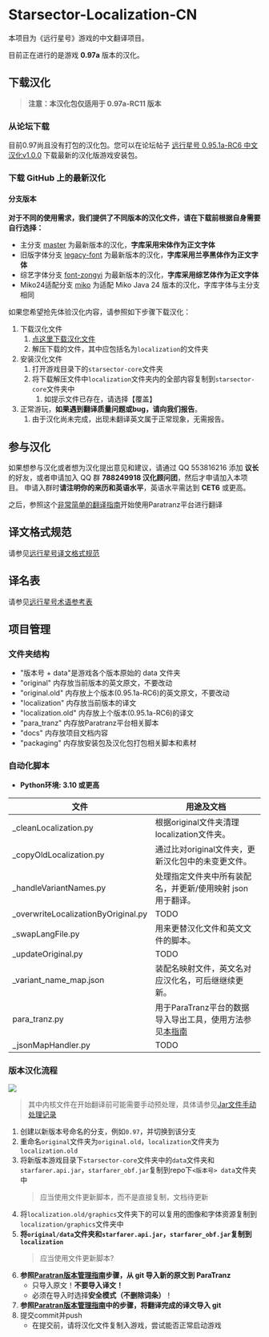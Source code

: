 ﻿# Starsector-Localization-CN

本项目为《远行星号》游戏的中文翻译项目。

目前正在进行的是游戏 **0.97a** 版本的汉化。

## 下载汉化

> **注意：本汉化包仅适用于 0.97a-RC11 版本**

### 从论坛下载

目前0.97尚且没有打包的汉化包。您可以在论坛帖子 [远行星号 0.95.1a-RC6 中文汉化v1.0.0](https://www.fossic.org/thread-3060-1-1.html) 下载最新的汉化版游戏安装包。

### 下载 GitHub 上的最新汉化

#### 分支版本
**对于不同的使用需求，我们提供了不同版本的汉化文件，请在下载前根据自身需要自行选择：**
- 主分支 [master](https://github.com/TruthOriginem/Starsector-Localization-CN/tree/master) 为最新版本的汉化，**字库采用宋体作为正文字体**
- 旧版字体分支 [legacy-font](https://github.com/TruthOriginem/Starsector-Localization-CN/tree/legacy-font) 为最新版本的汉化，**字库采用兰亭黑体作为正文字体**
- 综艺字体分支 [font-zongyi](https://github.com/TruthOriginem/Starsector-Localization-CN/tree/font-zongyi) 为最新版本的汉化，**字库采用综艺体作为正文字体**
- Miko24适配分支 [miko](https://github.com/TruthOriginem/Starsector-Localization-CN/tree/miko) 为适配 Miko Java 24 版本的汉化，字库字体与主分支相同

如果您希望抢先体验汉化内容，请参照如下步骤下载汉化：

1. 下载汉化文件
   1. [点这里下载汉化文件](https://github.com/TruthOriginem/Starsector-Localization-CN/archive/refs/heads/master.zip)
   2. 解压下载的文件，其中应包括名为`localization`的文件夹
2. 安装汉化文件
   1. 打开游戏目录下的`starsector-core`文件夹
   2. 将下载解压文件中`localization`文件夹内的全部内容复制到`starsector-core`文件夹中
      1. 如提示文件已存在，请选择【覆盖】
3. 正常游玩，**如果遇到翻译质量问题或bug，请向我们报告**。
   1. 由于汉化尚未完成，出现未翻译英文属于正常现象，无需报告。 

## 参与汉化

如果想参与汉化或者想为汉化提出意见和建议，请通过 QQ 553816216 添加 **议长**的好友，或者申请加入 QQ 群 **788249918 汉化顾问团**，然后才申请加入本项目。
申请入群时**请注明你的来历和英语水平**，英语水平需达到 **CET6** 或更高。

之后，参照这个[非常简单的翻译指南](docs/paratranz/tut_translator.md)开始使用Paratranz平台进行翻译

## 译文格式规范

请参见[远行星号译文格式规范](docs/paratranz/format_standard.md)

## 译名表

请参见[远行星号术语参考表](https://paratranz.cn/projects/3489/terms)

## 项目管理

### 文件夹结构

* "版本号 + data"是游戏各个版本原始的 data 文件夹
* "original" 内存放当前版本的英文原文，不要改动
* "original.old" 内存放上个版本(0.95.1a-RC6)的英文原文，不要改动
* "localization" 内存放当前版本的译文
* "localization.old" 内存放上个版本(0.95.1a-RC6)的译文
* "para_tranz" 内存放Paratranz平台相关脚本
* "docs" 内存放项目文档内容
* "packaging" 内存放安装包及汉化包打包相关脚本和素材

### 自动化脚本

* **Python环境: 3.10 或更高**

| 文件                                  | 用途及文档                                                 |
|-------------------------------------|-------------------------------------------------------|
| _cleanLocalization.py               | 根据original文件夹清理localization文件夹。                       |
| _copyOldLocalization.py             | 通过比对original文件夹，更新汉化包中的未变更文件。                         |
| _handleVariantNames.py              | 处理指定文件夹中所有装配名，并更新/使用映射 json 用于翻译。                     |
| _overwriteLocalizationByOriginal.py | TODO                                                  |
| _swapLangFile.py                    | 用来更替汉化文件和英文文件的脚本。                                     |
| _updateOriginal.py                  | TODO                                                  |
| _variant_name_map.json              | 装配名映射文件，英文名对应汉化名，可后继继续更新。                             |
| para_tranz.py                       | 用于ParaTranz平台的数据导入导出工具，使用方法参见[本指南](docs/paratranz/tut_admin.md) |
| _jsonMapHandler.py                 | TODO                                                  |

### 版本汉化流程

![][flow-chart]

> 其中内核文件在开始翻译前可能需要手动预处理，具体请参见[Jar文件手动处理记录](docs/jar_manual_processing/jar_manual_processing.md)

1. 创建以新版本号命名的分支，例如`0.97`，并切换到该分支
2. 重命名`original`文件夹为`original.old`，`localization`文件夹为`localization.old`
3. 将新版本游戏目录下`starsector-core`文件夹中的`data`文件夹和`starfarer.api.jar`，`starfarer_obf.jar`复制到repo下`<版本号> data`文件夹中
   > 应当使用文件更新脚本，而不是直接复制，文档待更新
4. 将`localization.old/graphics`文件夹下的可以复用的图像和字体资源复制到`localization/graphics`文件夹中
5. **将`original/data`文件夹和`starfarer.api.jar`，`starfarer_obf.jar`复制到`localization`**
   > 应当使用文件更新脚本?
6. **参照[Paratran版本管理指南](docs/paratranz/tut_admin.md)步骤，从 git 导入新的原文到 ParaTranz**
    - 只导入原文！**不要导入译文！**
    - 必须在导入时选择**安全模式（不删除词条）**！
7. **参照[Paratran版本管理指南](docs/paratranz/tut_admin.md)中的步骤，将翻译完成的译文导入 git**
8. 提交commit并push
    - 在提交前，请将汉化文件复制入游戏，尝试能否正常启动游戏

[update_files]:update_files.png
[upload_folder]:upload_folder.png
[unzip]:unzip.png
[advance_filter]:advance_filter.png
[filter_options]:filter_options.png

[flow-chart]:docs/paratranz/flow_chart.png
